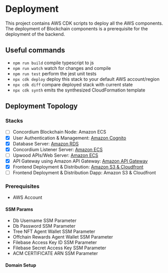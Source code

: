 # Deployment

This project contains AWS CDK scripts to deploy all the AWS components.
The deployment of Blockchain components is a prerequisite for the deployment of the backend.

## Useful commands

- `npm run build` compile typescript to js
- `npm run watch` watch for changes and compile
- `npm run test` perform the jest unit tests
- `npx cdk deploy` deploy this stack to your default AWS account/region
- `npx cdk diff` compare deployed stack with current state
- `npx cdk synth` emits the synthesized CloudFormation template

## Deployment Topology

### Stacks

- [ ] Concordium Blockchain Node: Amazon ECS
- [x] User Authentication & Management: [Amazon Cognito](./lib/cognito-stack.ts)
- [x] Database Server: [Amazon RDS](./lib/infra-stack.ts)
- [x] Concordium Listener Server: [Amazon ECS](./lib/backend-listener-stack.ts)
- [ ] Upwood APIs/Web Server: [Amazon ECS](./lib/backend-api-stack.ts)
- [x] API Gateway using Amazon API Gateway: [Amazon API Gateway](./lib/backend-api-stack.ts)
- [x] Frontend Deployment & Distribution: [Amazon S3 & Cloudfront](./lib/frontend-app-website-stack.ts)
- [ ] Frontend Deployment & Distribution Dapp: Amazon S3 & Cloudfront

### Prerequisites

- AWS Account

#### SSM Params

- Db Username SSM Parameter
- Db Password SSM Parameter
- Tree NFT Agent Wallet SSM Parameter
- Offchain Rewards Agent Wallet SSM Parameter
- Filebase Access Key ID SSM Parameter
- Filebase Secret Access Key SSM Parameter
- ACM CERTIFICATE ARN SSM Parameter

#### Domain Setup
